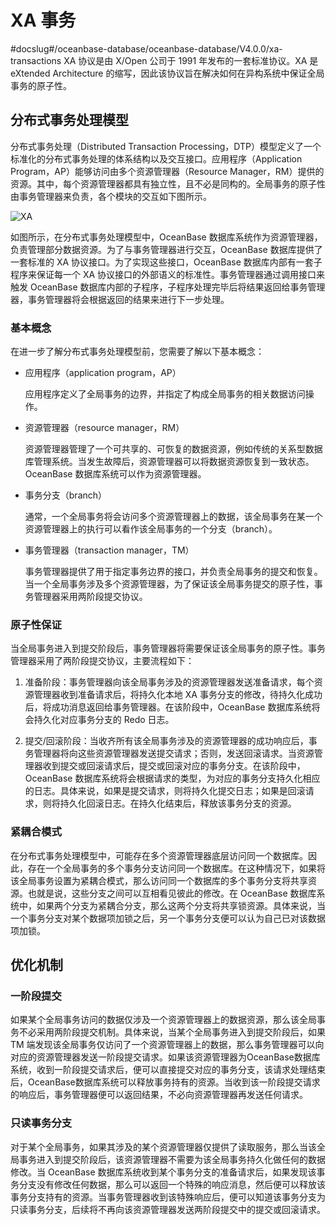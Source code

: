 # XA 事务
#docslug#/oceanbase-database/oceanbase-database/V4.0.0/xa-transactions
XA 协议是由 X/Open 公司于 1991 年发布的一套标准协议。XA 是 eXtended Architecture 的缩写，因此该协议旨在解决如何在异构系统中保证全局事务的原子性。

## 分布式事务处理模型

分布式事务处理（Distributed Transaction Processing，DTP）模型定义了一个标准化的分布式事务处理的体系结构以及交互接口。应用程序（Application Program，AP）能够访问由多个资源管理器（Resource Manager，RM）提供的资源。其中，每个资源管理器都具有独立性，且不必是同构的。全局事务的原子性由事务管理器来负责，各个模块的交互如下图所示。

![XA](https://help-static-aliyun-doc.aliyuncs.com/assets/img/zh-CN/3963623461/p353331.jpg)

如图所示，在分布式事务处理模型中，OceanBase 数据库系统作为资源管理器，负责管理部分数据资源。为了与事务管理器进行交互，OceanBase 数据库提供了一套标准的 XA 协议接口。为了实现这些接口，OceanBase 数据库内部有一套子程序来保证每一个 XA 协议接口的外部语义的标准性。事务管理器通过调用接口来触发 OceanBase 数据库内部的子程序，子程序处理完毕后将结果返回给事务管理器，事务管理器将会根据返回的结果来进行下一步处理。

### 基本概念

在进一步了解分布式事务处理模型前，您需要了解以下基本概念：

* 应用程序（application program，AP）

  应用程序定义了全局事务的边界，并指定了构成全局事务的相关数据访问操作。
  
* 资源管理器（resource manager，RM）

  资源管理器管理了一个可共享的、可恢复的数据资源，例如传统的关系型数据库管理系统。当发生故障后，资源管理器可以将数据资源恢复到一致状态。OceanBase 数据库系统可以作为资源管理器。
  
* 事务分支（branch）

  通常，一个全局事务将会访问多个资源管理器上的数据，该全局事务在某一个资源管理器上的执行可以看作该全局事务的一个分支（branch）。
  
* 事务管理器（transaction manager，TM）

  事务管理器提供了用于指定事务边界的接口，并负责全局事务的提交和恢复。当一个全局事务涉及多个资源管理器，为了保证该全局事务提交的原子性，事务管理器采用两阶段提交协议。
  
### 原子性保证

当全局事务进入到提交阶段后，事务管理器将需要保证该全局事务的原子性。事务管理器采用了两阶段提交协议，主要流程如下：

1. 准备阶段：事务管理器向该全局事务涉及的资源管理器发送准备请求，每个资源管理器收到准备请求后，将持久化本地 XA 事务分支的修改，待持久化成功后，将成功消息返回给事务管理器。在该阶段中，OceanBase 数据库系统将会持久化对应事务分支的 Redo 日志。

2. 提交/回滚阶段：当收齐所有该全局事务涉及的资源管理器的成功响应后，事务管理器将向这些资源管理器发送提交请求；否则，发送回滚请求。当资源管理器收到提交或回滚请求后，提交或回滚对应的事务分支。在该阶段中，OceanBase 数据库系统将会根据请求的类型，为对应的事务分支持久化相应的日志。具体来说，如果是提交请求，则将持久化提交日志；如果是回滚请求，则将持久化回滚日志。在持久化结束后，释放该事务分支的资源。

### 紧耦合模式

在分布式事务处理模型中，可能存在多个资源管理器底层访问同一个数据库。因此，存在一个全局事务的多个事务分支访问同一个数据库。在这种情况下，如果将该全局事务设置为紧耦合模式，那么访问同一个数据库的多个事务分支将共享资源。也就是说，这些分支之间可以互相看见彼此的修改。在 OceanBase 数据库系统中，如果两个分支为紧耦合分支，那么这两个分支将共享锁资源。具体来说，当一个事务分支对某个数据项加锁之后，另一个事务分支便可以认为自己已对该数据项加锁。

## 优化机制

### 一阶段提交

如果某个全局事务访问的数据仅涉及一个资源管理器上的数据资源，那么该全局事务不必采用两阶段提交机制。具体来说，当某个全局事务进入到提交阶段后，如果 TM 端发现该全局事务仅访问了一个资源管理器上的数据，那么事务管理器可以向对应的资源管理器发送一阶段提交请求。如果该资源管理器为OceanBase数据库系统，收到一阶段提交请求后，便可以直接提交对应的事务分支，该请求处理结束后，OceanBase数据库系统可以释放事务持有的资源。当收到该一阶段提交请求的响应后，事务管理器便可以返回结果，不必向资源管理器再发送任何请求。

### 只读事务分支

对于某个全局事务，如果其涉及的某个资源管理器仅提供了读取服务，那么当该全局事务进入到提交阶段后，该资源管理器不需要为该全局事务持久化做任何的数据修改。当 OceanBase 数据库系统收到某个事务分支的准备请求后，如果发现该事务分支没有修改任何数据，那么可以返回一个特殊的响应消息，然后便可以释放该事务分支持有的资源。当事务管理器收到该特殊响应后，便可以知道该事务分支为只读事务分支，后续将不再向该资源管理器发送两阶段提交中的提交或回滚请求。
